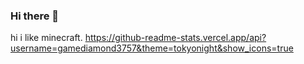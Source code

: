 ### Hi there 👋


hi i like minecraft.
https://github-readme-stats.vercel.app/api?username=gamediamond3757&theme=tokyonight&show_icons=true
